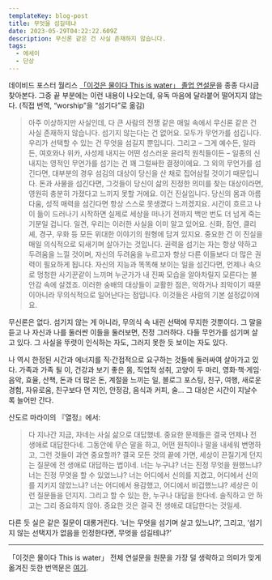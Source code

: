 ```yaml
---
templateKey: blog-post
title: 무엇을 섬길테냐
date: 2023-05-29T04:22:22.609Z
description: 무신론 같은 건 사실 존재하지 않습니다.
tags:
  - 에세이
  - 단상
---
```


데이비드 포스터 월리스 [「이것은 물이다 This is water」 졸업 연설문](https://fs.blog/david-foster-wallace-this-is-water/)을 종종 다시금 찾아본다. 그중 끝 부분에는 이런 내용이 나오는데, 유독 마음에 달라붙어 떨어지지 않는다. (직접 번역, “worship”을 “섬기다”로 옮김)

> 아주 이상하지만 사실인데, 다 큰 사람의 전쟁 같은 매일 속에서 무신론 같은 건 사실 존재하지 않습니다. 섬기지 않는다는 건 없어요. 모두가 무언가를 섬깁니다. 우리가 선택할 수 있는 건 무엇을 섬길지 뿐입니다. 그리고 – 그게 예수든, 알라든, 여호와나 위카, 사성제 내지는 어떤 성스러운 윤리적 원칙들이든 – 일종의 신 내지는 영적인 무언가를 섬기는 건 꽤 그럴싸한 결정이에요. 그 외의 무언가를 섬긴다면, 대부분의 경우 섬김의 대상이 당신을 산 채로 집어삼킬 것이기 때문입니다.
> 돈과 사물을 섬긴다면, 그것들이 당신이 삶의 진정한 의미를 찾는 대상이라면, 영원히 충분히 가졌다고 느끼지 못할 거에요. 이건 진실입니다. 당신의 몸과 아름다움, 성적 매력을 섬긴다면 항상 스스로 못생겼다 느끼겠지요. 시간이 흐르고 나이 듦이 드러나기 시작하면 실제로 세상을 떠나기 전까지 백만 번도 더 넘게 죽는 기분일 겁니다. 일견, 우리는 이러한 사실을 이미 알고 있어요. 신화, 잠언, 클리셰, 경구, 우화 등 모든 위대한 이야기의 원형에 담겨 있지요. 중요한 건 이 진실을 매일 의식적으로 되새기며 살아가는 것입니다.
> 권력을 섬기는 자는 항상 약하고 두려움을 느낄 것이며, 자신의 두려움을 누르고자 항상 다른 이들보다 더 많은 권력이 필요하게 됩니다. 자신의 지능과 똑똑해 보이는 일을 섬긴다면, 언제나 속으로 멍청한 사기꾼같이 느끼며 누군가가 내 진짜 모습을 알아차릴지 모른다는 불안감 속에 살겠죠. 이러한 숭배의 대상들이 교활한 점은, 악하거나 죄악이기 때문이아니라 무의식적으로 일어난다는 점입니다. 이것들은 사람의 기본 설정값이에요.

무신론은 없다. 섬기지 않는 게 아니라, 무의식 속 내린 선택에 무지한 것뿐이다. 그 말을 듣고 나 자신과 나를 둘러싼 이들을 둘러보면, 진정 그러하다. 다들 무언가를 섬기며 살고 있다. 그 사실을 뚜렷이 인식하는 자도, 그러지 못한 듯 보이는 자도 있다.

나 역시 한정된 시간과 에너지를 직·간접적으로 요구하는 것들에 둘러싸여 살아가고 있다. 가족과 가족 될 이, 건강과 보기 좋은 몸, 직업적 성취, 고양이 두 마리, 영화·책·게임·음악, 효율, 산책, 돈과 더 많은 돈, 계절을 느끼는 일, 블로그 포스팅, 친구, 여행, 새로운 경험, 자유로움, 친구보다 먼 지인, 안정감, 음식과 커피, 술... 그 대상은 시간이 지날수록 늘어만 간다.

산도르 마라이의 『열정』에서:

> 다 지나간 지금, 자네는 사실 삶으로 대답했네. 중요한 문제들은 결국 언제나 전 생애로 대답한다네. 그동안에 무슨 말을 하고, 어떤 원칙이나 말을 내세워 변명하고, 그런 것들이 과연 중요할까? 결국 모든 것의 끝에 가면, 세상이 끈질기게 던지는 질문에 전 생애로 대답하는 법이네. 너는 누구냐? 너는 진정 무엇을 원했느냐? 너는 진정 무엇을 할 수 있었느냐? 너는 어디에서 신의를 지켰고, 어디에서 신의를 지키지 않았느냐? 너는 어디에서 용감했고, 어디에서 비겁했느냐? 세상은 이런 질문들을 던지지. 그리고 할 수 있는 한, 누구나 대답을 한다네. 솔직하고 안 하고는 그리 중요하지 않아. 중요한 것은 결국 전 생애로 대답한다는 것일세.

다른 듯 실은 같은 질문이 대롱거린다. ‘너는 무엇을 섬기며 살고 있느냐?’, 그리고, ‘섬기지 않는 선택지가 없음을 인정한다면, 무엇을 섬길테냐?’

----

「이것은 물이다 This is water」 전체 연설문을 원문을 가장 덜 생략하고 의미가 맞게 옮겨진 듯한 번역문은 [여기](https://blog.naver.com/hasajon/220403610278).

